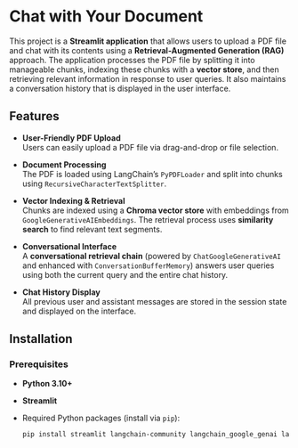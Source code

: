 
# Chat with Your Document

This project is a **Streamlit application** that allows users to upload a PDF file and chat with its contents using a **Retrieval-Augmented Generation (RAG)** approach. The application processes the PDF file by splitting it into manageable chunks, indexing these chunks with a **vector store**, and then retrieving relevant information in response to user queries. It also maintains a conversation history that is displayed in the user interface.

## Features

- **User-Friendly PDF Upload**  
  Users can easily upload a PDF file via drag-and-drop or file selection.

- **Document Processing**  
  The PDF is loaded using LangChain’s `PyPDFLoader` and split into chunks using `RecursiveCharacterTextSplitter`.

- **Vector Indexing & Retrieval**  
  Chunks are indexed using a **Chroma vector store** with embeddings from `GoogleGenerativeAIEmbeddings`. The retrieval process uses **similarity search** to find relevant text segments.

- **Conversational Interface**  
  A **conversational retrieval chain** (powered by `ChatGoogleGenerativeAI` and enhanced with `ConversationBufferMemory`) answers user queries using both the current query and the entire chat history.

- **Chat History Display**  
  All previous user and assistant messages are stored in the session state and displayed on the interface.

## Installation

### Prerequisites

- **Python 3.10+**
- **Streamlit**
- Required Python packages (install via `pip`):

  ```bash
  pip install streamlit langchain-community langchain_google_genai langchain_chroma python-dotenv
